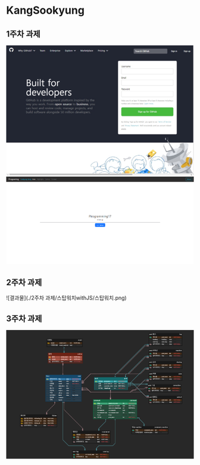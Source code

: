 # KangSookyung

## 1주차 과제

![깃허브페이지](<./1주차과제/깃허브 페이지 구현/결과 화면.jpg>)
![결과물](./1%EC%A3%BC%EC%B0%A8%EA%B3%BC%EC%A0%9C/booststrap%EA%B3%BC%EC%A0%9C/%EA%B2%B0%EA%B3%BC%EC%82%AC%EC%A7%84.png)

## 2주차 과제

![결과물](./2주차 과제/스탑워치withJS/스탑워치.png)

## 3주차 과제

![결과물](<./3주차 과제/Facebook_ERD/Facebook.png>)
